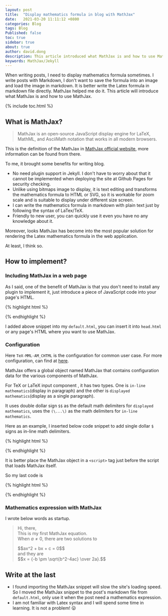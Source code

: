 ```yaml
---
layout: post
title:  "Display mathematics formula in blog with MathJax"
date:   2021-03-20 11:11:12 +0800
categories: Blog
tags: Blog
Published: false
toc: true
sidebar: true
about: true
author: david.dong
description: This article introduced what MathJax is and how to use MathJax.
keywords: MathJax/Jekyll
---
```

When writing posts, I need to display mathematics formula sometimes. I write posts with Markdown, I don't want to save the formula into an image and load the image in markdown. It is better write the Latex formula in markdown file directly. MathJax helped me do it. This article will introduce what MathJax is and how to use MathJax.

{% include toc.html %}

## What is MathJax?

> MathJax is an open-source JavaScript display engine for LaTeX, MathML, and AsciiMath notation that works in all modern browsers.

This is the definition of the MathJax in [MathJax official website](https://www.mathjax.org/), more information can be found from there.

To me, it brought some benefits for writing blog.

- No need plugin support in Jekyll. I don't have to worry about that it cannot be implemented when deploying the site at Github Pages for security checking. 
- Unlike using bitmaps image to display, it is text editing and transforms the mathematics formula to HTML or SVG, so it is workable for zoom scale and is suitable to display under different size screen.
- I can write the mathematics formula in markdown with plain text just by following the syntax of LaTex/TeX.
- Friendly to new user, you can quickly use it even you have no any knowledge about it. 

Moreover, looks MathJax has become into the most popular solution for rendering the Latex mathematics formula in the web application. 

At least, I think so.

## How to implement?

### Including MathJax in a web page
As I said, one of the benefit of MathJax is that you don't need to install any plugin to implement it, just introduce a piece of JavaScript code into your page's HTML.

{% highlight html %}
<script type="text/javascript" async src="//cdn.mathjax.org/mathjax/latest/MathJax.js?config=TeX-MML-AM_CHTML">
</script>
{% endhighlight %}

I added above snippet into my `default.html`, you can insert it into `head.html` or any page's HTML where you want to use MathJax.


### Configuration

Here `TeX-MML-AM_CHTML` is the configuration for common user case.
For more configuration, can find at [here](https://docs.mathjax.org/en/latest/web/configuration.html).

MathJax offers a global object named MathJax that contains configuration data for the various components of MathJax.

For TeX or LaTeX input component , it has two types. One is `in-line mathematics`(display in paragraph) and the other is `displayed mathematics`(display as a single paragraph).

It uses double dollar sign `$$` as the default math delimiters for `displayed mathematics`, uses the `(\...\)` as the math delimiters for `in-line mathematics`.

Here as an example, I inserted below code snippet to add single dollar `$` signs as in-line math delimiters.

{% highlight html %}
<script type="text/x-mathjax-config">
  MathJax.Hub.Config({tex2jax: {inlineMath: [['$','$'], ['\\(','\\)']]}});
</script>
{% endhighlight %}

It is better place the MathJax object in a `<script>` tag just before the script that loads MathJax itself. 

So my last code is 

{% highlight html %}
<script type="text/x-mathjax-config">
  MathJax.Hub.Config({tex2jax: {inlineMath: [['$','$'], ['\\(','\\)']]}});
</script>
<script type="text/javascript" async src="//cdn.mathjax.org/mathjax/latest/MathJax.js?config=TeX-MML-AM_CHTML">
</script>
{% endhighlight %}


### Mathematics expression with MathJax

I wrote below words as startup.

> Hi, there,     
> This is my first MathJax equation.    
> When $a \ne 0$, there are two solutions to    
> <div>$$ax^2 + bx + c = 0$$</div>     
> and they are    
> <div>$$x = {-b \pm \sqrt{b^2-4ac} \over 2a}.$$</div>

## Write at the last

+ I found importing the MathJax snippet will slow the site's loading speed. So I moved the MathJax snippet to the post's markdown file from `default.html`, only use it when the post need a mathematics expression. 
+ I am not familiar with Latex syntax and I will spend some time in learning. It is not a problem! 😛

<script type="text/javascript" async src="//cdn.mathjax.org/mathjax/latest/MathJax.js?config=TeX-MML-AM_CHTML">
</script>
<script type="text/x-mathjax-config">
  MathJax.Hub.Config({tex2jax: {
			skipTags: ['script', 'noscript', 'style', 'textarea', 'pre'],
			inlineMath: [['$','$'], ['\\(','\\)']]
		}
	});
</script>